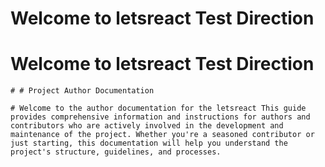 # Welcome to  letsreact Test Direction

	
	
# Welcome to  letsreact Test Direction

	# # Project Author Documentation

	# Welcome to the author documentation for the letsreact This guide provides comprehensive information and instructions for authors and contributors who are actively involved in the development and maintenance of the project. Whether you're a seasoned contributor or just starting, this documentation will help you understand the project's structure, guidelines, and processes.

	
	
